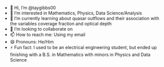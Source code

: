 - 👋 Hi, I’m @taygibbs00
- 👀 I’m interested in Mathematics, Physics, Data Science/Analysis
- 🌱 I’m currently learning about quasar outflows and their association with the variables coverage fraction and optical depth
- 💞️ I’m looking to collaborate on 
- 📫 How to reach me: Using my email 
- 😄 Pronouns: He/Him
- ⚡ Fun fact: I used to be an electrical engineering student, but ended up finishing with a B.S. in Mathematics with minors in Physics and Data Science
